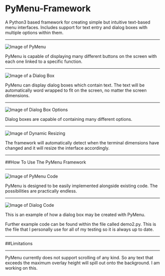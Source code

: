 # PyMenu-Framework
A Python3 based framework for creating simple but intuitive text-based menu interfaces. Includes support for text entry and dialog boxes with multiple options within them.

---

![Image of PyMenu](https://github.com/Nytra/PyMenu-Framework/blob/master/images/main_menu.PNG)

PyMenu is capable of displaying many different buttons on the screen with each one linked to a specific function.

---

![Image of a Dialog Box](https://github.com/Nytra/PyMenu-Framework/blob/master/images/dialog.png)

PyMenu can display dialog boxes which contain text. The text will be automatically word wrapped to fit on the screen, no matter the screen dimensions.

---

![Image of Dialog Box Options](https://github.com/Nytra/PyMenu-Framework/blob/master/images/dialog_choices.png)

Dialog boxes are capable of containing many different options.

---

![Image of Dynamic Resizing](https://github.com/Nytra/PyMenu-Framework/blob/master/images/resize.png)

The framework will automatically detect when the terminal dimensions have changed and it will resize the interface accordingly.

---

##How To Use The PyMenu Framework

---

![Image of PyMenu Code](https://github.com/Nytra/PyMenu-Framework/blob/master/images/demo.png)

PyMenu is designed to be easily implemented alongside existing code. The possibilities are practically endless.

---

![Image of Dialog Code](https://github.com/Nytra/PyMenu-Framework/blob/master/images/demo3.png?raw=true)

This is an example of how a dialog box may be created with PyMenu.

Further example code can be found within the file called demo2.py. This is the file that I personally use for all of my testing so it is always up to date.

---

##Limitations

---

PyMenu currently does not support scrolling of any kind. So any text that exceeds the maximum overlay height will spill out onto the background. I am working on this.
